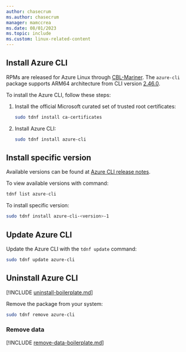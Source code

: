 ```yaml
---
author: chasecrum
ms.author: chasecrum
manager: mamccrea
ms.date: 08/01/2023
ms.topic: include
ms.custom: linux-related-content
---
```


## Install Azure CLI

RPMs are released for Azure Linux through [CBL-Mariner](https://github.com/microsoft/CBL-Mariner).  The `azure-cli` package supports ARM64 architecture from CLI version [2.46.0](/cli/azure/release-notes-azure-cli#march-07-2023).

To install the Azure CLI, follow these steps:

1. Install the official Microsoft curated set of trusted root certificates:

    ```bash
    sudo tdnf install ca-certificates
    ```

2. Install Azure CLI:

    ```bash
    sudo tdnf install azure-cli
    ```

## Install specific version

Available versions can be found at [Azure CLI release notes](../release-notes-azure-cli.md).

To view available versions with command:

```bash
tdnf list azure-cli
```

To install specific version:

```bash
sudo tdnf install azure-cli-<version>-1
```

## Update Azure CLI

Update the Azure CLI with the `tdnf update` command:

```bash
sudo tdnf update azure-cli
```

## Uninstall Azure CLI

[!INCLUDE [uninstall-boilerplate.md](uninstall-boilerplate.md)]

Remove the package from your system:

```bash
sudo tdnf remove azure-cli
```

### Remove data

[!INCLUDE [remove-data-boilerplate.md](remove-data-boilerplate.md)]
